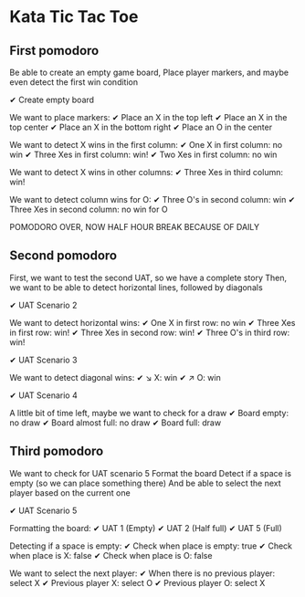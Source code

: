 # Kata Tic Tac Toe

## First pomodoro
Be able to create an empty game board,
Place player markers, and maybe even detect the first win condition

✔ Create empty board

We want to place markers:
✔ Place an X in the top left
✔ Place an X in the top center
✔ Place an X in the bottom right
✔ Place an O in the center

We want to detect X wins in the first column:
✔ One X in first column: no win
✔ Three Xes in first column: win!
✔ Two Xes in first column: no win

We want to detect X wins in other columns:
✔ Three Xes in third column: win!

We want to detect column wins for O:
✔ Three O's in second column: win
✔ Three Xes in second column: no win for O

POMODORO OVER, NOW HALF HOUR BREAK BECAUSE OF DAILY

## Second pomodoro
First, we want to test the second UAT, so we have a complete story
Then, we want to be able to detect horizontal lines, followed by diagonals

✔ UAT Scenario 2

We want to detect horizontal wins:
✔ One X in first row: no win
✔ Three Xes in first row: win!
✔ Three Xes in second row: win!
✔ Three O's in third row: win!

✔ UAT Scenario 3

We want to detect diagonal wins:
✔ ↘ X: win
✔ ↗ O: win

✔ UAT Scenario 4

A little bit of time left, maybe we want to check for a draw
✔ Board empty: no draw
✔ Board almost full: no draw
✔ Board full: draw

## Third pomodoro
We want to check for UAT scenario 5
Format the board
Detect if a space is empty (so we can place something there)
And be able to select the next player based on the current one

✔ UAT Scenario 5

Formatting the board:
✔ UAT 1 (Empty)
✔ UAT 2 (Half full)
✔ UAT 5 (Full)

Detecting if a space is empty:
✔ Check when place is empty: true
✔ Check when place is X: false
✔ Check when place is O: false

We want to select the next player:
✔ When there is no previous player: select X
✔ Previous player X: select O
✔ Previous player O: select X
